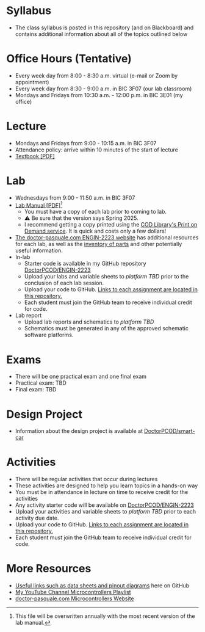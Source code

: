 # Syllabus

- The class syllabus is posted in this repository (and on Blackboard) and contains additional information about all of the topics outlined below

# Office Hours (Tentative)

- Every week day from 8:00 - 8:30 a.m. virtual (e-mail or Zoom by appointment)
- Every week day from 8:30 - 9:00 a.m. in BIC 3F07 (our lab classroom)
- Mondays and Fridays from 10:30 a.m. - 12:00 p.m. in BIC 3E01 (my office)

# Lecture

- Mondays and Fridays from 9:00 - 10:15 a.m. in BIC 3F07
- Attendance policy: arrive within 10 minutes of the start of lecture
- [Textbook [PDF]](https://doctor-pasquale.com/wp-content/uploads/2021/02/The-Yellow-Book.pdf)

# Lab

- Wednesdays from 9:00 - 11:50 a.m. in BIC 3F07
- [Lab Manual [PDF]](https://doctor-pasquale.com/wp-content/uploads/2023/05/ENGIN-2223-Lab-Manual.pdf)[^1]
  - You must have a copy of each lab prior to coming to lab.
  - ⚠️ Be sure that the version says Spring 2025.
  - I recommend getting a copy printed using the [COD Library's Print on Demand service](https://library.cod.edu/pod). It is quick and costs only a few dollars!
- [The doctor-pasquale.com ENGIN-2223 website](https://doctor-pasquale.com/engin-2223/) has additional resources for each lab, as well as the [inventory of parts](https://doctor-pasquale.com/inventory/) and other potentially useful information.
- In-lab
  - Starter code is available in my GitHub repository [DoctorPCOD/ENGIN-2223](../ENGIN-2223)
  - Upload your labs and variable sheets to *platform TBD* prior to the conclusion of each lab session.
  - Upload your code to GitHub. [Links to each assignment are located in this repository.](github-submission-links.md)
  - Each student must join the GitHub team to receive individual credit for code.
- Lab report
  - Upload lab reports and schematics to *platform TBD*
  - Schematics must be generated in any of the approved schematic software platforms.

[^1]: This file will be overwritten annually with the most recent version of the lab manual.

# Exams

- There will be one practical exam and one final exam
- Practical exam: TBD
- Final exam: TBD

# Design Project

- Information about the design project is available at [DoctorPCOD/smart-car](../smart-car)

# Activities

- There will be regular activities that occur during lectures
- These activities are designed to help you learn topics in a hands-on way
- You must be in attendance in lecture on time to receive credit for the activities
- Any activity starter code will be available on [DoctorPCOD/ENGIN-2223](../ENGIN-2223)
- Upload your activities and variable sheets to *platform TBD* prior to each activity due date.
- Upload your code to GitHub. [Links to each assignment are located in this repository.](github-submission-links.md)
- Each student must join the GitHub team to receive individual credit for code.

# More Resources

- [Useful links such as data sheets and pinout diagrams](../resources.md) here on GitHub
- [My YouTube Channel Microcontrollers Playlist](https://www.youtube.com/playlist?list=PLo9WFV9pBhDtbcmTBeia_KIwWqLGu44GF)
- [doctor-pasquale.com Microcontrollers Website](https://doctor-pasquale.com/engin-2223/)
